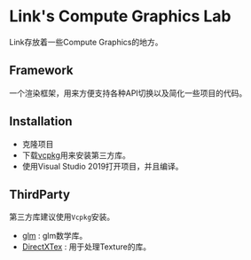 # Link's Compute Graphics Lab

Link存放着一些Compute Graphics的地方。

## Framework

一个渲染框架，用来方便支持各种API切换以及简化一些项目的代码。

## Installation

- 克隆项目
- 下载[vcpkg](https://github.com/microsoft/vcpkg)用来安装第三方库。
- 使用Visual Studio 2019打开项目，并且编译。

## ThirdParty

第三方库建议使用`Vcpkg`安装。

- [glm](https://glm.g-truc.net) : glm数学库。
- [DirectXTex](https://github.com/Microsoft/DirectXTex) : 用于处理Texture的库。
